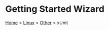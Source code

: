 # Getting Started Wizard

[Home](/docs/wiz/readme.md) > [Linux](pickide_Linux.md) > [Other](picktest_Linux_Other.md) > xUnit
